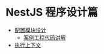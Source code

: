 # NestJS 程序设计篇

* [配置模块设计](配置模块设计/README.md)
  + [案例工程代码讲解](配置模块设计/案例工程代码讲解.md)
* [执行上下文](执行上下文/README.md)
